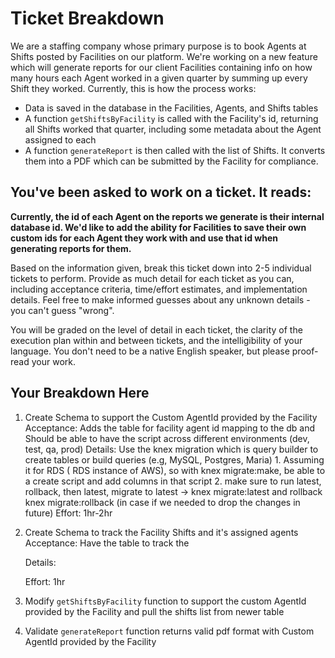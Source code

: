 # Ticket Breakdown
We are a staffing company whose primary purpose is to book Agents at Shifts posted by Facilities on our platform. We're working on a new feature which will generate reports for our client Facilities containing info on how many hours each Agent worked in a given quarter by summing up every Shift they worked. Currently, this is how the process works:

- Data is saved in the database in the Facilities, Agents, and Shifts tables
- A function `getShiftsByFacility` is called with the Facility's id, returning all Shifts worked that quarter, including some metadata about the Agent assigned to each
- A function `generateReport` is then called with the list of Shifts. It converts them into a PDF which can be submitted by the Facility for compliance.

## You've been asked to work on a ticket. It reads:

**Currently, the id of each Agent on the reports we generate is their internal database id. We'd like to add the ability for Facilities to save their own custom ids for each Agent they work with and use that id when generating reports for them.**


Based on the information given, break this ticket down into 2-5 individual tickets to perform. Provide as much detail for each ticket as you can, including acceptance criteria, time/effort estimates, and implementation details. Feel free to make informed guesses about any unknown details - you can't guess "wrong".


You will be graded on the level of detail in each ticket, the clarity of the execution plan within and between tickets, and the intelligibility of your language. You don't need to be a native English speaker, but please proof-read your work.

## Your Breakdown Here

1. Create Schema to support the Custom AgentId provided by the Facility
    Acceptance:
        Adds the table for facility agent id mapping to the db and
        Should be able to have the script across different environments (dev, test, qa, prod)
    Details:
        Use the knex migration which is query builder to create tables or build queries (e.g, MySQL, Postgres, Maria)
        1. Assuming it for RDS ( RDS instance of AWS), so with knex migrate:make, be able to a create script and add columns in that script
        2. make sure to run latest, rollback, then latest, migrate to latest -> knex migrate:latest and rollback knex migrate:rollback (in case if we needed to drop the changes in future)
    Effort: 1hr-2hr 


2. Create Schema to track the Facility Shifts and it's assigned agents
    Acceptance:
        Have the table to track the 

    Details:

    Effort: 1hr

3. Modify `getShiftsByFacility` function to support the custom AgentId provided by the Facility and pull the shifts list from newer table
4. Validate `generateReport` function returns valid pdf format with Custom AgentId provided by the Facility